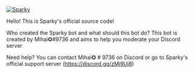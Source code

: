<a href="https://top.gg/bot/752202732902940783">
    <img src="https://top.gg/api/widget/752202732902940783.svg" alt="Sparky" />
</a>

Hello!
This is Sparky's official source code!

Who created the Sparky bot and what should this bot do?
This bot is created by Mihai✪#9736 and aims to help you moderate your Discord server

Need help? You can contact Mihai✪ # 9736 on Discord or go to Sparky's official support server (https://discord.gg/zMj9Uj8)
